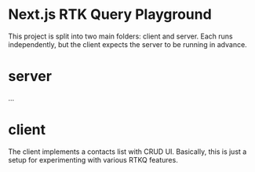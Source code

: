 # Next.js RTK Query Playground

This project is split into two main folders: client and server. Each runs independently, but the client expects the server to be running in advance.

# server

...

# client

The client implements a contacts list with CRUD UI. Basically, this is just a setup for experimenting with various RTKQ features.

